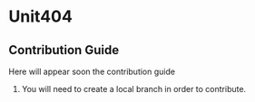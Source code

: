 # Unit404

## Contribution Guide
Here will appear soon the contribution guide

1. You will need to create a local branch in order to contribute.
